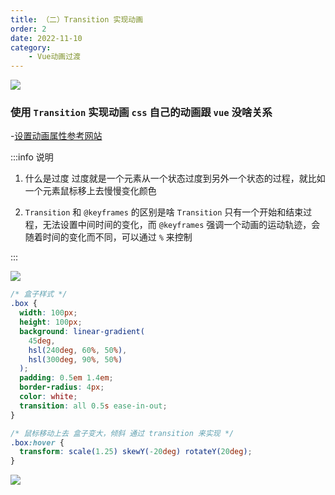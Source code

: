 ```yaml
---
title: （二）Transition 实现动画
order: 2
date: 2022-11-10
category:
    - Vue动画过渡
---
```


![](https://image.zswei.xyz/img/202211121823045.webp)

### 使用 `Transition` 实现动画 `css` 自己的动画跟 `vue` 没啥关系
-[设置动画属性参考网站](https://www.w3school.com.cn/cssref/pr_animation.asp)

:::info 说明
1. 什么是过度
过度就是一个元素从一个状态过度到另外一个状态的过程，就比如一个元素鼠标移上去慢慢变化颜色

2. `Transition` 和 `@keyframes` 的区别是啥
`Transition` 只有一个开始和结束过程，无法设置中间时间的变化，而 `@keyframes` 强调一个动画的运动轨迹，会随着时间的变化而不同，可以通过 `%` 来控制

:::

![](https://image.zswei.xyz/img/202211101622018.png)

```css
/* 盒子样式 */
.box {
  width: 100px;
  height: 100px;
  background: linear-gradient(
    45deg,
    hsl(240deg, 60%, 50%),
    hsl(300deg, 90%, 50%)
  );
  padding: 0.5em 1.4em;
  border-radius: 4px;
  color: white;
  transition: all 0.5s ease-in-out;
}

/* 鼠标移动上去 盒子变大，倾斜 通过 transition 来实现 */
.box:hover {
  transform: scale(1.25) skewY(-20deg) rotateY(20deg);
}
```

![](https://image.zswei.xyz/img/202211101622935.png)